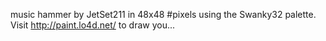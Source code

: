 music hammer by JetSet211 in 48x48 #pixels using the Swanky32 palette. Visit http://paint.lo4d.net/ to draw you... 